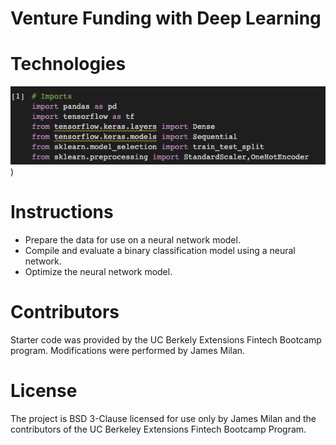 # Venture Funding with Deep Learning

# Technologies
![](https://github.com/JEKlektik/Mod_13/blob/6d0e3bc91e8b393771fd2c06305ebde8165af264/Screen%20Shot%202022-05-30%20at%207.27.47%20PM.png))

# Instructions
- Prepare the data for use on a neural network model.
- Compile and evaluate a binary classification model using a neural network.
- Optimize the neural network model.

# Contributors
Starter code was provided by the UC Berkely Extensions Fintech Bootcamp program. Modifications were performed by James Milan.

# License
The project is BSD 3-Clause licensed for use only by James Milan and the contributors of the UC Berkeley Extensions Fintech Bootcamp Program.
